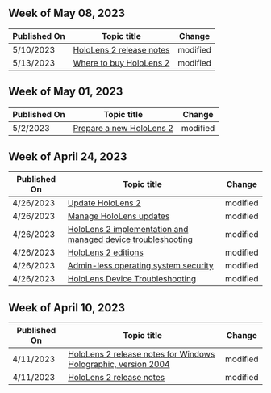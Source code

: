 <!-- This file is generated automatically each week. Changes made to this file will be overwritten.-->



## Week of May 08, 2023


| Published On |Topic title | Change |
|------|------------|--------|
| 5/10/2023 | [HoloLens 2 release notes](/hololens/hololens-release-notes) | modified |
| 5/13/2023 | [Where to buy HoloLens 2](/hololens/hololens2-purchase) | modified |


## Week of May 01, 2023


| Published On |Topic title | Change |
|------|------------|--------|
| 5/2/2023 | [Prepare a new HoloLens 2](/hololens/hololens2-setup) | modified |


## Week of April 24, 2023


| Published On |Topic title | Change |
|------|------------|--------|
| 4/26/2023 | [Update HoloLens 2](/hololens/hololens-update-hololens) | modified |
| 4/26/2023 | [Manage HoloLens updates](/hololens/hololens-updates) | modified |
| 4/26/2023 | [HoloLens 2 implementation and managed device troubleshooting](/hololens/hololens2-enterprise-troubleshooting) | modified |
| 4/26/2023 | [HoloLens 2 editions](/hololens/hololens2-options) | modified |
| 4/26/2023 | [Admin-less operating system security](/hololens/security-adminless-os) | modified |
| 4/26/2023 | [HoloLens Device Troubleshooting](/hololens/hololens-troubleshooting) | modified |


## Week of April 10, 2023


| Published On |Topic title | Change |
|------|------------|--------|
| 4/11/2023 | [HoloLens 2 release notes for Windows Holographic, version 2004](/hololens/hololens-release-notes-2004) | modified |
| 4/11/2023 | [HoloLens 2 release notes](/hololens/hololens-release-notes) | modified |
